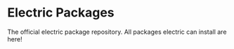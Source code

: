 # Electric Packages

The official electric package repository. All packages electric can install are here!

